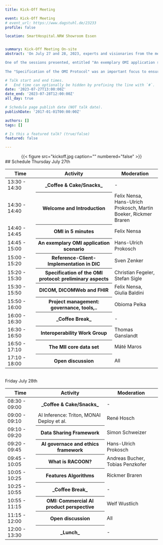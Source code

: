 ```yaml
---
title: Kick-Off Meeting

event: Kick-Off Meeting
# event_url: https://www.dagstuhl.de/23233
profile: false

location: SmartHospital.NRW Showroom Essen


summary: Kick-Off Meeting On-site
abstract: 'On July 27 and 28, 2023, experts and visionaries from the medical and technological world gathered at the SmartHospital.NRW showroom in Essen to celebrate the launch of a groundbreaking project: the Open Medical Interference (OMI). This project is funded by the BMBF as part of the second funding phase of the initiative (MII) and has a clear goal in mind - the optimal use of artificial intelligence (AI) via remote services in the medical field.

One of the sessions presented, entitled "An exemplary OMI application scenario", illustrated how OMI can be used in practice. A real-life scenario was used to show how physicians and medical staff can benefit from remote AI services to obtain faster and more accurate diagnoses.
 
The "Specification of the OMI Protocol" was an important focus to ensure that data exchange and communication between AI services can be seamless and secure. This protocol lays the foundations for efficient collaboration between different AI technologies.'

# Talk start and end times.
#   End time can optionally be hidden by prefixing the line with `#`.
date: '2023-07-27T13:00:00Z'
date_end: '2023-07-28T12:00:00Z'
all_day: true

# Schedule page publish date (NOT talk date).
publishDate: '2017-01-01T00:00:00Z'

authors: []
tags: []

# Is this a featured talk? (true/false)
featured: false

---
```

<center>{{< figure src="kickoff.jpg caption="" numbered="false" >}}</center>
## Schedule
Thursday July 27th

<table class="table table-striped border-bottom ">
  <thead>
    <tr>
        <th style="width: 20%">Time</th>
        <th style="width: 50%">Activity</th>
        <th style="width: 30%">Moderation</th>
    </tr>
  </thead>
  <tbody>
     <tr>
      <td>13:30 - 14:30 </td>
      <th>_Coffee & Cake/Snacks_</th>
      <td>-</td>
    </tr>
     <tr>
      <td>14:30 - 14:40  </td>
      <th>Welcome and Introduction</th>
      <td>Felix Nensa, Hans-Ulrich Prokosch, Martin Boeker, Rickmer Braren</td>
    </tr>
       <tr>
      <td>14:40 - 14:45 </td>
      <th>OMI in 5 minutes</th>
      <td>Felix Nensa</td>
    </tr>
     <tr>
      <td>14:45 - 15:00 </td>
      <th>An exemplary OMI application scenario</th>
      <td>Hans-Ulrich Prokosch</td>
    </tr>
     <tr>
      <td>15:00 - 15:20 </td>
      <th>Reference-Client-Implementation in DIC</th>
      <td>Sven Zenker</td>
    </tr>
       <tr>
      <td>15:20 - 15:30 </td>
      <th>Specification of the OMI protocol: preliminary aspects</th>
      <td>Christian Fegeler, Stefan Sigle</td>
    </tr>
    <tr>
      <td>15:30 - 15:50 </td>
      <th>DICOM, DICOMWeb and FHIR </th>
      <td>Felix Nensa, Giulia Baldini</td>
    </tr>
     <tr>
      <td>15:50 - 16:00  </td>
      <th>Project management: governance, tools,.. </th>
      <td>Obioma Pelka</td>
    </tr>
       <tr>
      <td>16:00 - 16:30</td>
      <th>_Coffee Break_ </th>
      <td>-</td>
    </tr>
     <tr>
      <td>16:30 - 16:50 </td>
      <th>Interoperability Work Group</th>
      <td>Thomas Ganslandt</td>
    </tr>
     <tr>
      <td>16:50 - 17:10</td>
      <th>The MII core data set</th>
      <td>Máté Maros</td>
    </tr>
       <tr>
      <td>17:10 - 18:00</td>
      <th>Open discussion</th>
      <td>All</td>
    </tr>
  </tbody>
</table>

<br>Friday July 28th<br>

<table class="table table-striped border-bottom ">
  <thead>
    <tr>
        <th style="width: 20%">Time</th>
        <th style="width: 45%">Activity</th>
        <th style="width: 35%">Moderation</th>
    </tr>
  </thead>
  <tbody>
     <tr>
      <td>08:30 - 09:00</td>
      <th>_Coffee & Cake/Snacks_</th>
      <td>-</td>
    </tr>
     <tr>
      <td>09:00 - 09:10</td>
      <td>AI Inference: Triton, MONAI Deploy et al.</th>
      <td>René Hosch</td>
    </tr>
     <tr>
      <td>09:10 - 09:20</td>
      <th>Data Sharing Framework</th>
      <td>Simon Schweizer</td>
    </tr>
       <tr>
      <td>09:20 - 09:45</td>
      <th>AI governace and ethics framework</th>
      <td>Hans-Ulrich Prokosch</td>
    </tr>
    <tr>
      <td>09:45 - 10:05</td>
      <th>What is RACOON?</th>
      <td>Andreas Bucher, Tobias Penzkofer</td>
    </tr>
     <tr>
      <td>10:05 - 10:25</td>
      <th>Features Algorithms</th>
      <td>Rickmer Braren</td>
    </tr>
       <tr>
      <td>10:25 - 10:55</td>
      <th>_Coffee Break_ </th>
      <td>-</td>
    </tr>
     <tr>
      <td>10:55 - 11:15 </td>
      <th>OMI: Commercial AI product perspective</th>
      <td>Welf Wustlich</td>
    </tr>
     <tr>
      <td>11:15 - 12:00</td>
      <th>Open discussion</th>
      <td>All</td>
    </tr>
       <tr>
      <td>12:00 - 13:30</td>
      <th>_Lunch_</th>
      <td>-</td>
    </tr>
  </tbody>
</table>

